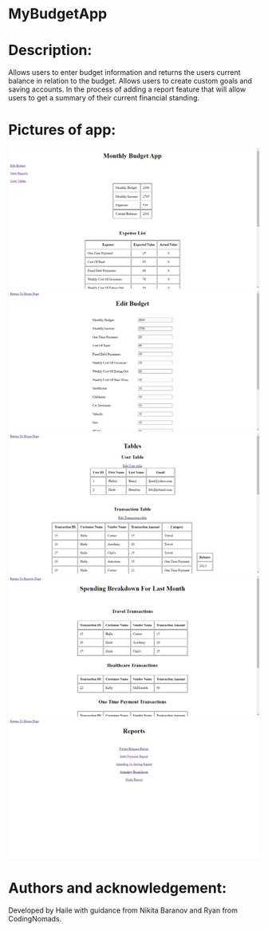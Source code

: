 # MyBudgetApp

# Description: 
Allows users to enter budget information and returns the users current balance in relation to the budget. Allows users to create custom goals and saving accounts. In the process of adding a report feature that will allow users to get a summary of their current financial standing.

# Pictures of app:
![alt text](https://github.com/HaileB65/MyBudgetApp/blob/main/documents/Budget%20App%20Pic%201.png)
![alt text](https://github.com/HaileB65/MyBudgetApp/blob/main/documents/Budget%20App%20Pic%202.jpg)
![alt text](https://github.com/HaileB65/MyBudgetApp/blob/main/documents/Budget%20App%20Pic%203.jpg)
![alt text](https://github.com/HaileB65/MyBudgetApp/blob/main/documents/Budget%20App%20Pic%204.jpg)
![alt text](https://github.com/HaileB65/MyBudgetApp/blob/main/documents/Budget%20App%20Pic%205.jpg)



# Authors and acknowledgement: 
Developed by Haile with guidance from Nikita Baranov and Ryan from CodingNomads.

